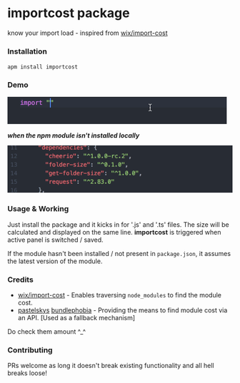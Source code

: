 # importcost package

know your import load - inspired from [wix/import-cost](https://marketplace.visualstudio.com/items?itemName=wix.vscode-import-cost)

### Installation

```
apm install importcost
```

### Demo
![importcost demo](./import-cost.gif)

___when the npm module isn't installed locally___

![importcost-api demo](./import-cost-api.gif)

### Usage & Working
Just install the package and it kicks in for '.js' and '.ts' files.
The size will be calculated and displayed on the same line.
__importcost__ is triggered when active panel is switched / saved.

If the module hasn't been installed / not present in `package.json`, it assumes the latest version of the module.

### Credits

- [wix/import-cost](https://github.com/wix/import-cost/tree/master/packages/import-cost) -
  Enables traversing `node_modules` to find the module cost.
- [pastelskys](https://github.com/pastelsky/bundlephobia])
[bundlephobia](https://bundlephobia.com/]) - Providing the means to find module
cost via an API. [Used as a fallback mechanism]

Do check them amount ^\_^

### Contributing

PRs welcome as long it doesn't break existing functionality and all hell breaks loose!
